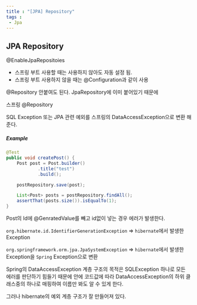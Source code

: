 ```yaml
---
title : "[JPA] Repository"
tags : 
 - Jpa
---
```




## JPA Repository

@EnableJpaRepositoies

* 스프링 부트 사용할 때는 사용하지 않아도 자동 설정 됨.
* 스프링 부트 사용하지 않을 때는 @Configuration과 같이 사용



@Repository 안붙여도 된다. JpaRepository에 이미 붙어있기 때문에

스프링 @Repository

SQL Exception 또는 JPA 관련 예외를 스프링의 DataAccessException으로 변환 해준다.



##### Example

```java
@Test
public void createPost() {
    Post post = Post.builder()
            .title("test")
            .build();

    postRepository.save(post);

    List<Post> posts = postRepository.findAll();
    assertThat(posts.size()).isEqualTo(1);
}
```

Post의 Id에 @GenratedValue를 빼고 id없이 넣는 경우 에러가 발생한다.

`org.hibernate.id.IdentifierGenerationException` => `hibernate`에서 발생한 Exception

`org.springframework.orm.jpa.JpaSystemException` => `hibernate`에서 발생한 Exception을 `Spring` Exception으로 변환



Spring의 DataAccessException 계층 구조의 목적은 SQLException 하나로 모든 에러를 판단하기 힘들기 때문에 안에 코드값에 따라 DataAccessException의 하위 클래스중의 하나로 매핑하여 이름만 봐도 알 수 있게 한다.

그러나 hibernate의 예외 계층 구조가 잘 만들어져 있다.
